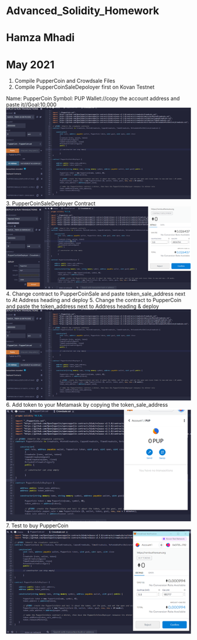 # Advanced_Solidity_Homework
# Hamza Mhadi
# May 2021 

1. Compile PupperCoin and Crowdsale Files 
2. Compile PupperCoinSaleDepoloyer first on Kovan Testnet

Name: PupperCoin
Symbol: PUP Wallet://copy the account address and paste it//Goal:10,000
![](Screenshots/PC_Sale_Deployer.png)
3. PupperCoinSaleDeployer Contract 
![](Screenshots/PC_Sale_Deployer_Contract.png)
4. Change contract to PupperCoinSale and paste token_sale_address next to At Address heading and deploy 
5. Change the contract to PupperCoin and paste the token_address next to Address heading & deploy 
![](Screenshots/CS.png)
6. Add token to your Metamask by copying the token_sale_address 
![](Screenshots/token_pup.png)
7. Test to buy PupperCoin
![](Screenshots/Puppercoin.png)

